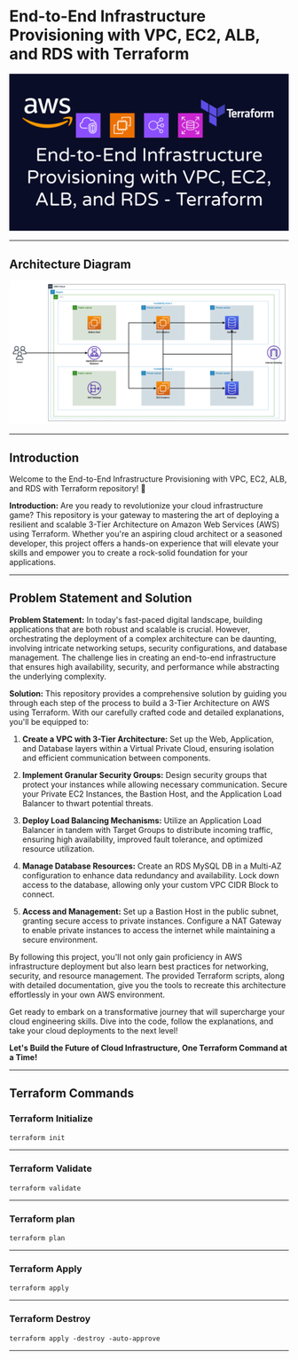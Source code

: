 # End-to-End Infrastructure Provisioning with VPC, EC2, ALB, and RDS with Terraform

![End-to-End Infrastructure Provisioning with VPC, EC2, ALB, and RDS with Terraform - Thumbnail](/architecture-diagram/End-to-End%20Infrastructure%20Provisioning%20with%20VPC,%20EC2,%20ALB,%20and%20RDS%20with%20Terraform%20-%20Thumbnail.png)

---

## Architecture Diagram

![End-to-End Infrastructure Provisioning with VPC, EC2, ALB, and RDS with Terraform - Architecture](/architecture-diagram/End-to-End%20Infrastructure%20Provisioning%20with%20VPC,%20EC2,%20ALB,%20and%20RDS%20with%20Terraform%20-%20Architecture.png)

---

## Introduction

Welcome to the End-to-End Infrastructure Provisioning with VPC, EC2, ALB, and RDS with Terraform repository! 🚀

**Introduction:**
Are you ready to revolutionize your cloud infrastructure game? This repository is your gateway to mastering the art of deploying a resilient and scalable 3-Tier Architecture on Amazon Web Services (AWS) using Terraform. Whether you're an aspiring cloud architect or a seasoned developer, this project offers a hands-on experience that will elevate your skills and empower you to create a rock-solid foundation for your applications.

---

## Problem Statement and Solution

**Problem Statement:**
In today's fast-paced digital landscape, building applications that are both robust and scalable is crucial. However, orchestrating the deployment of a complex architecture can be daunting, involving intricate networking setups, security configurations, and database management. The challenge lies in creating an end-to-end infrastructure that ensures high availability, security, and performance while abstracting the underlying complexity.

**Solution:**
This repository provides a comprehensive solution by guiding you through each step of the process to build a 3-Tier Architecture on AWS using Terraform. With our carefully crafted code and detailed explanations, you'll be equipped to:

1. **Create a VPC with 3-Tier Architecture:** Set up the Web, Application, and Database layers within a Virtual Private Cloud, ensuring isolation and efficient communication between components.

2. **Implement Granular Security Groups:** Design security groups that protect your instances while allowing necessary communication. Secure your Private EC2 Instances, the Bastion Host, and the Application Load Balancer to thwart potential threats.

3. **Deploy Load Balancing Mechanisms:** Utilize an Application Load Balancer in tandem with Target Groups to distribute incoming traffic, ensuring high availability, improved fault tolerance, and optimized resource utilization.

4. **Manage Database Resources:** Create an RDS MySQL DB in a Multi-AZ configuration to enhance data redundancy and availability. Lock down access to the database, allowing only your custom VPC CIDR Block to connect.

5. **Access and Management:** Set up a Bastion Host in the public subnet, granting secure access to private instances. Configure a NAT Gateway to enable private instances to access the internet while maintaining a secure environment.

By following this project, you'll not only gain proficiency in AWS infrastructure deployment but also learn best practices for networking, security, and resource management. The provided Terraform scripts, along with detailed documentation, give you the tools to recreate this architecture effortlessly in your own AWS environment.

Get ready to embark on a transformative journey that will supercharge your cloud engineering skills. Dive into the code, follow the explanations, and take your cloud deployments to the next level!

**Let's Build the Future of Cloud Infrastructure, One Terraform Command at a Time!**

---

## Terraform Commands

### Terraform Initialize

```shell
terraform init
```

---

### Terraform Validate

```shell
terraform validate
```

---

### Terraform plan

```shell
terraform plan
```

---

### Terraform Apply

```shell
terraform apply
```

---

### Terraform Destroy

```shell
terraform apply -destroy -auto-approve
```

---
